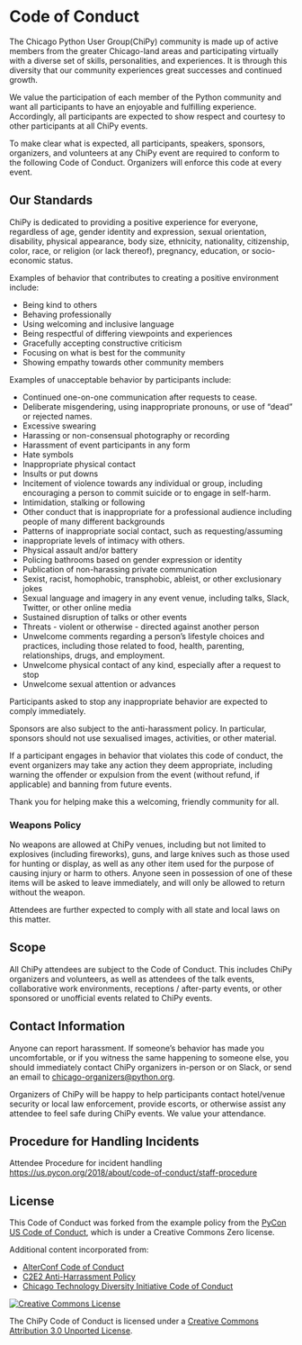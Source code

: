 # Code of Conduct

The Chicago Python User Group(ChiPy) community is made up of active members
from the greater Chicago-land areas and participating virtually with a
diverse set of skills, personalities, and experiences. It is through this
diversity that our community experiences great successes and continued
growth.

We value the participation of each member of the Python community and want all
participants to have an enjoyable and fulfilling experience. Accordingly, all
participants are expected to show respect and courtesy to other participants at
all ChiPy events.

To make clear what is expected, all participants, speakers, sponsors,
organizers, and volunteers at any ChiPy event are required to conform to the
following Code of Conduct. Organizers will enforce this code at every event.

## Our Standards

ChiPy is dedicated to providing a positive experience for everyone, regardless
of age, gender identity and expression, sexual orientation, disability,
physical appearance, body size, ethnicity, nationality, citizenship, color,
race, or religion (or lack thereof), pregnancy, education, or socio-economic
status.

Examples of behavior that contributes to creating a positive environment
include:

- Being kind to others
- Behaving professionally
- Using welcoming and inclusive language
- Being respectful of differing viewpoints and experiences
- Gracefully accepting constructive criticism
- Focusing on what is best for the community
- Showing empathy towards other community members

Examples of unacceptable behavior by participants include:

- Continued one-on-one communication after requests to cease.
- Deliberate misgendering, using inappropriate pronouns, or use of “dead” or
rejected names.
- Excessive swearing
- Harassing or non-consensual photography or recording
- Harassment of event participants in any form
- Hate symbols
- Inappropriate physical contact
- Insults or put downs
- Incitement of violence towards any individual or group, including encouraging
a person to commit suicide or to engage in self-harm.
- Intimidation, stalking or following
- Other conduct that is inappropriate for a professional audience including
people of many different backgrounds
- Patterns of inappropriate social contact, such as requesting/assuming
- inappropriate levels of intimacy with others.
- Physical assault and/or battery
- Policing bathrooms based on gender expression or identity
- Publication of non-harassing private communication
- Sexist, racist, homophobic, transphobic, ableist, or other exclusionary jokes
- Sexual language and imagery in any event venue, including talks, Slack,
Twitter, or other online media
- Sustained disruption of talks or other events
- Threats - violent or otherwise - directed against another person
- Unwelcome comments regarding a person’s lifestyle choices and practices,
including those related to food, health, parenting, relationships, drugs, and
employment.
- Unwelcome physical contact of any kind, especially after a request to stop
- Unwelcome sexual attention or advances

Participants asked to stop any inappropriate behavior are expected to comply
immediately.

Sponsors are also subject to the anti-harassment policy. In particular,
sponsors should not use sexualised images, activities, or other material.

If a participant engages in behavior that violates this code of conduct, the
event organizers may take any action they deem appropriate, including warning
the offender or expulsion from the event (without refund, if applicable) and
banning from future events.

Thank you for helping make this a welcoming, friendly community for all.

### Weapons Policy

No weapons are allowed at ChiPy venues, including but not limited to explosives
(including fireworks), guns, and large knives such as those used for hunting or
display, as well as any other item used for the purpose of causing injury or
harm to others. Anyone seen in possession of one of these items will be asked
to leave immediately, and will only be allowed to return without the weapon.

Attendees are further expected to comply with all state and local laws on this
matter.

## Scope

All ChiPy attendees are subject to the Code of Conduct. This includes ChiPy
organizers and volunteers, as well as attendees of the talk events,
collaborative work environments, receptions / after-party events, or other
sponsored or unofficial events related to ChiPy events.

## Contact Information

Anyone can report harassment. If someone’s behavior has made you uncomfortable,
or if you witness the same happening to someone else, you should immediately
contact ChiPy organizers in-person or on Slack, or send an email to
chicago-organizers@python.org.

Organizers of ChiPy will be happy to help participants contact hotel/venue
security or local law enforcement, provide escorts, or otherwise assist any
attendee to feel safe during ChiPy events. We value your attendance.

## Procedure for Handling Incidents

Attendee Procedure for incident handling
https://us.pycon.org/2018/about/code-of-conduct/staff-procedure

## License

This Code of Conduct was forked from the example policy from the [PyCon US Code
of
Conduct](https://github.com/python/pycon-code-of-conduct/blob/master/code_of_conduct.md),
which is under a Creative Commons Zero license.

Additional content incorporated from:
 * [AlterConf Code of Conduct](https://www.alterconf.com/code-of-conduct)
 * [C2E2 Anti-Harrassment Policy](http://www.c2e2.com/About/FAQ-and-Policies/Harassment-Policy/)
 * [Chicago Technology Diversity Initiative Code of Conduct](http://bit.do/chitechdiversity_coc)

[![Creative Commons License](http://i.creativecommons.org/l/by/3.0/88x31.png)](http://creativecommons.org/licenses/by/3.0/)

The ChiPy Code of Conduct is licensed under a [Creative Commons Attribution 3.0 Unported License](http://creativecommons.org/licenses/by/3.0/).
